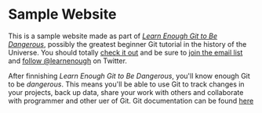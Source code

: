 # Sample Website

This is a sample website made as part of [*Learn Enough Git to Be Dangerous*](http://learnenough.com/git-tutorial), possibly the greatest beginner Git tutorial in the history of the Universe. You should totally [check it out](http://learnenough.com/git-tutorial) and be sure to [join the email list](http://learnenough.com/#email_list) and [follow @learnenough](http://twitter.com/learnenough) on Twitter.

After finnishing *Learn Enough Git to Be Dangerous*, you'll know enough Git to be *dangerous*. This means you'll be able to use Git to track changes in your projects, back up data, share your work with others and collaborate with programmer and other uer of Git. Git documentation can be found [here](https://git-scm.com/documentation)